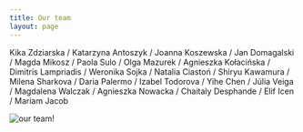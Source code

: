 ```yaml
---
title: Our team
layout: page
---
```


Kika Zdziarska / Katarzyna Antoszyk / Joanna Koszewska / Jan Domagalski / Magda Mikosz / Paola Sulo / Olga Mazurek / 
Agnieszka Kołacińska / Dimitris Lampriadis / Weronika Sojka / Natalia Ciastoń / Shiryu Kawamura / Milena Sharkova / 
Daria Palermo / Izabel Todorova / Yihe Chen / Júlia Veiga / Magdalena Walczak / Agnieszka Nowacka 
/ Chaitaly Desphande / Elif Icen / Mariam Jacob

![our team!](/faces.jpg#center "Our team")
